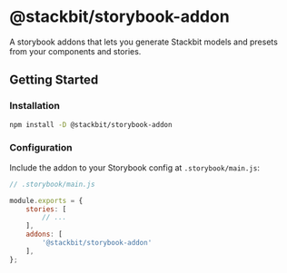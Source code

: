 # @stackbit/storybook-addon
A storybook addons that lets you generate Stackbit models and presets from your components and stories.

## Getting Started

### Installation

```bash
npm install -D @stackbit/storybook-addon
```

### Configuration
Include the addon to your Storybook config at `.storybook/main.js`:

```javascript
// .storybook/main.js

module.exports = {
    stories: [
        // ...
    ],
	addons: [
        '@stackbit/storybook-addon'
    ],
};
```